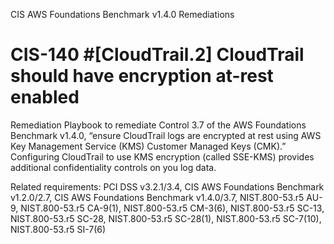 CIS AWS Foundations Benchmark v1.4.0 Remediations
# CIS-140  #[CloudTrail.2] CloudTrail should have encryption at-rest enabled

Remediation Playbook to remediate Control 3.7 of the AWS Foundations Benchmark v1.4.0, “ensure CloudTrail logs are encrypted at rest using AWS Key Management Service (KMS) Customer Managed Keys (CMK).” Configuring CloudTrail to use KMS encryption (called SSE-KMS) provides additional confidentiality controls on you log data.

Related requirements: PCI DSS v3.2.1/3.4, CIS AWS Foundations Benchmark v1.2.0/2.7, CIS AWS Foundations Benchmark v1.4.0/3.7, NIST.800-53.r5 AU-9, NIST.800-53.r5 CA-9(1), NIST.800-53.r5 CM-3(6), NIST.800-53.r5 SC-13, NIST.800-53.r5 SC-28, NIST.800-53.r5 SC-28(1), NIST.800-53.r5 SC-7(10), NIST.800-53.r5 SI-7(6)
